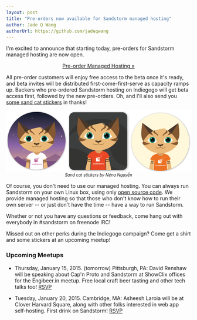 ```yaml
---
layout: post
title: "Pre-orders now available for Sandstorm managed hosting"
author: Jade Q Wang
authorUrl: https://github.com/jadeqwang
---
```


I'm excited to announce that starting today, pre-orders for Sandstorm managed hosting are now open. 

<div style="text-align: center"><a class="big-inline-button" href="https://sandstorm.io/preorder.html">Pre-order Managed Hosting &#187;</a></div>

All pre-order customers will enjoy free access to the beta once it's ready, and beta invites will be distributed first-come-first-serve as capacity ramps up. Backers who pre-ordered Sandstorm hosting on Indiegogo will get beta access first, followed by the new pre-orders. Oh, and I'll also send you [some sand cat stickers](http://www.stickermule.com/user/1070634039/stickers) in thanks!

<div><div style="text-align: center; width: 100%;"><img src="/news/images/sandcat_stickers_row.png" width="670"><br><div style="font-style: italic; font-size: 80%;">Sand cat stickers by N&eacute;na Nguy&#7877;n</div></div></div>

Of course, you don't need to use our managed hosting. You can always run Sandstorm on your own Linux box, using only [open source code](https://github.com/sandstorm-io/sandstorm). We provide managed hosting so that those who don't know how to run their own server -- or just don't have the time -- have a way to run Sandstorm.

Whether or not you have any questions or feedback, come hang out with everybody in #sandstorm on freenode IRC!

Missed out on other perks during the Indiegogo campaign? Come get a shirt and some stickers at an upcoming meetup! 

### Upcoming Meetups

* Thursday, January 15, 2015. (tomorrow) Pittsburgh, PA: David Renshaw will be speaking about Cap'n Proto and Sandstorm at ShowClix offices for the Engibeer.in meetup. Free local craft beer tasting and other tech talks too! [RSVP](https://twitter.com/dwrensha/status/552880765424238592)

* Tuesday, January 20, 2015. Cambridge, MA: Asheesh Laroia will be at Clover Harvard Square, along with other folks interested in web app self-hosting. First drink on Sandstorm! [RSVP](https://www.eventbrite.com/e/self-hosted-servers-sandstorm-meet-up-tickets-15273451304)
